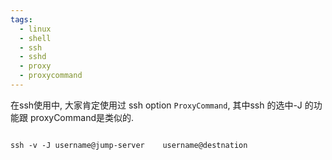 ```yaml
---
tags:
  - linux
  - shell
  - ssh
  - sshd
  - proxy
  - proxycommand
---
```


在ssh使用中,  大家肯定使用过 ssh option `ProxyCommand`, 其中ssh 的选中-J 的功能跟 proxyCommand是类似的.

```shell

ssh -v -J username@jump-server    username@destnation
```








